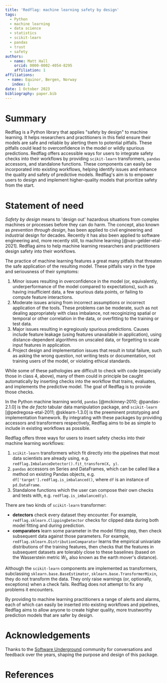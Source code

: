 ```yaml
---
title: 'Redflag: machine learning safety by design'
tags:
  - Python
  - machine learning
  - data science
  - statistics
  - scikit-learn
  - pandas
  - trust
  - safety
authors:
  - name: Matt Hall
    orcid: 0000-0002-4054-8295
    affiliation: 1
affiliations:
 - name: Equinor, Bergen, Norway
   index: 1
date: 1 October 2023
bibliography: paper.bib
---
```


# Summary

Redflag is a Python library that applies "safety by design" to machine learning. It helps researchers and practitioners in this field ensure their models are safe and reliable by alerting them to potential pitfalls. These pitfalls could lead to overconfidence in the model or wildly spurious predictions. Redflag offers accessible ways for users to integrate safety checks into their workflows by providing `scikit-learn` transformers, `pandas` accessors, and standalone functions. These components can easily be incorporated into existing workflows, helping identify issues and enhance the quality and safety of predictive models. Redflag's aim is to empower users to design and implement higher-quality models that prioritize safety from the start.

# Statement of need

_Safety by design_ means to 'design out' hazardous situations from complex machines or processes before they can do harm. The concept, also known as _prevention through design_, has been applied to civil engineering and industrial design for decades. Recently it has also been applied to software engineering and, more recently still, to machine learning [@van-gelder-etal-2021]. Redflag aims to help machine learning researchers and practitioners design safety into their workflows.

The practice of machine learning features a great many pitfalls that threaten the safe application of the resulting model. These pitfalls vary in the type and seriousness of their symptoms:

1. Minor issues resulting in overconfidence in the model (or, equivalently, underperformance of the model compared to expectations), such as having insufficient data, a few spurious data points, or failing to compute feature interactions.
2. Moderate issues arising from incorrect assumptions or incorrect application of the tools. These problems can be moderate, such as not dealing appropriately with class imbalance, not recoginizing spatial or temporal or other correlation in the data, or overfitting to the training or test data.
3. Major issues resulting in egregiously spurious predictions. Causes include feature leakage (using features unavailable in application), using distance-dependent algorithms on unscaled data, or forgetting to scale input features in application.
4. Project design and implementation issues that result in total failure, such as asking the wrong question, not writing tests or documentation, not training users of the model, or violating ethical standards.

While some of these pathologies are difficult to check with code (especially those in class 4, above), many of them could in principle be caught automatically by inserting checks into the workflow that trains, evaluates, and implements the predictive model. The goal of Redflag is to provide those checks.

In the Python machine learning world, `pandas` [@mckinney-2010; @pandas-2.1.0] is the _de facto_ tabular data manipulation package, and `scikit-learn` [@pedregosa-etal-2011; @sklearn-1.3.0] is the preeminent prototyping and implementation framework. By integrating with these packages by providing accessors and transformers respectively, Redflag aims to be as simple to include in existing workflows as possible.

Redflag offers three ways for users to insert safety checks into their machine learning workflows: 

1. `scikit-learn` transformers which fit directly into the pipelines that most data scientists are already using, e.g. `redflag.ImbalanceDetector().fit_transform(X, y)`.
2. `pandas` accessors on Series and DataFrames, which can be called like a method on existing Pandas objects, e.g. `df['target'].redflag.is_imbalanced()`, where `df` is an instance of `pd.DataFrame`.
3. Standalone functions which the user can compose their own checks and tests with, e.g. `redflag.is_imbalanced(y)`.

There are two kinds of `scikit-learn` transformer:

- **detectors** check every dataset they encounter. For example, `redflag.sklearn.ClippingDetector` checks for clipped data during both model fitting and during prediction.
- **comparators** learn some parameter in the model fitting step, then check subsequent data against those parameters. For example, `redflag.sklearn.DistributionComparator` learns the empirical univariate distributions of the training features, then checks that the features in subsequent datasets are tolerably close to these baselines (based on the Wasserstein metric $W_1$, also known as the earth mover's distance).

Although the `scikit-learn` components are implemented as transformers, subclassing `sklearn.base.BaseEstimator`, `sklearn.base.TransformerMixin`, they do not transform the data. They only raise warnings (or, optionally, exceptions) when a check fails. Redflag does not attempt to fix any problems it encounters.

By providing to machine learning practitioners a range of alerts and alarms, each of which can easily be inserted into existing workflows and pipelines, Redflag aims to allow anyone to create higher quality, more trustworthy prediction models that are safer by design.

# Acknowledgements

Thanks to the [Software Underground](https://softwareunderground.org) community for conversations and feedback over the years, shaping the purpose and design of this package.

# References
